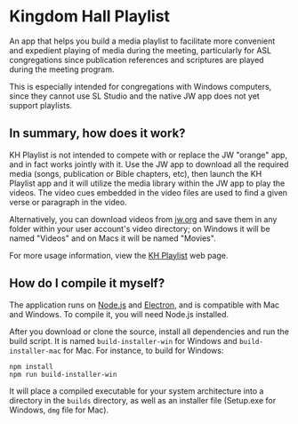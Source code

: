 # Kingdom Hall Playlist #

An app that helps you build a media playlist to facilitate more convenient and expedient playing of media during the meeting, particularly for ASL congregations since publication references and scriptures are played during the meeting program.

This is especially intended for congregations with Windows computers, since they cannot use SL Studio and the native JW app does not yet support playlists. 

## In summary, how does it work? ##

KH Playlist is not intended to compete with or replace the JW "orange" app, and in fact works jointly with it. Use the JW app to download all the required media (songs, publication or Bible chapters, etc), then launch the KH Playlist app and it will utilize the media library within the JW app to play the videos. The video cues embedded in the video files are used to find a given verse or paragraph in the video.

Alternatively, you can download videos from [jw.org](https://www.jw.org/ase/publications) and save them in any folder within your user account's video directory; on Windows it will be named "Videos" and on Macs it will be named "Movies".

For more usage information, view the [KH Playlist](http://www.curtiss.me/khplaylist/) web page.

## How do I compile it myself? ##

The application runs on [Node.js](https://nodejs.org) and [Electron](https://electronjs.org), and is compatible with Mac and Windows. To compile it, you will need Node.js installed.

After you download or clone the source, install all dependencies and run the build script. It is named `build-installer-win` for Windows and `build-installer-mac` for Mac. For instance, to build for Windows:

```
npm install
npm run build-installer-win
```

It will place a compiled executable for your system architecture into a directory in the `builds` directory, as well as an installer file (Setup.exe for Windows, `dmg` file for Mac). 
